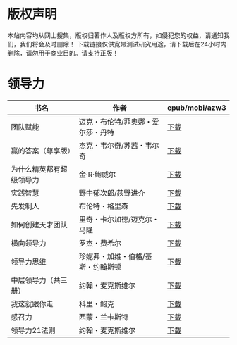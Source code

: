 # 版权声明

本站内容均从网上搜集，版权归著作人及版权方所有，如侵犯您的权益，请通知我们，我们将会及时删除！ 下载链接仅供宽带测试研究用途，请下载后在24小时内删除，请勿用于商业目的。请支持正版！

# 领导力

| 书名 | 作者 | epub/mobi/azw3 |
| --- | --- | --- |
| 团队赋能 | 迈克・布伦特/菲奥娜・爱尔莎・丹特 | [下载](https://url89.ctfile.com/f/31084289-1356987871-30cfdf?p=8866) |
| 赢的答案（尊享版） | 杰克・韦尔奇/苏茜・韦尔奇 | [下载](https://url89.ctfile.com/f/31084289-1356987571-9f3cd2?p=8866) |
| 为什么精英都有超级领导力 | 金·R·鲍威尔 | [下载](https://url89.ctfile.com/f/31084289-1356987307-bc319f?p=8866) |
| 实践智慧 | 野中郁次郎/荻野进介 | [下载](https://url89.ctfile.com/f/31084289-1356986557-603446?p=8866) |
| 先发制人 | 布伦特・格里森 | [下载](https://url89.ctfile.com/f/31084289-1356983161-cd7422?p=8866) |
| 如何创建天才团队 | 里奇・卡尔加德/迈克尔・马隆 | [下载](https://url89.ctfile.com/f/31084289-1357033771-1dd74b?p=8866) |
| 横向领导力 | 罗杰・费希尔 | [下载](https://url89.ctfile.com/f/31084289-1357030771-784169?p=8866) |
| 领导力思维 | 珍妮弗・加维・伯格/基斯・约翰斯顿 | [下载](https://url89.ctfile.com/f/31084289-1357030723-7e489c?p=8866) |
| 中层领导力（共三册） | 约翰・麦克斯维尔 | [下载](https://url89.ctfile.com/f/31084289-1357030426-c47b64?p=8866) |
| 我这就跟你走 | 科里・鲍克 | [下载](https://url89.ctfile.com/f/31084289-1357024180-eaf889?p=8866) |
| 感召力 | 西蒙・兰卡斯特 | [下载](https://url89.ctfile.com/f/31084289-1357023307-74d207?p=8866) |
| 领导力21法则 | 约翰・麦克斯维尔 | [下载](https://url89.ctfile.com/f/31084289-1357005919-08ec04?p=8866) |
